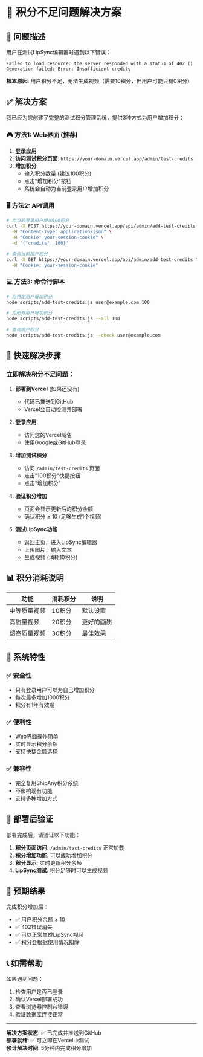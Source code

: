 # 🎯 积分不足问题解决方案

## 🚨 **问题描述**

用户在测试LipSync编辑器时遇到以下错误：
```
Failed to load resource: the server responded with a status of 402 ()
Generation failed: Error: Insufficient credits
```

**根本原因**: 用户积分不足，无法生成视频（需要10积分，但用户可能只有0积分）

## ✅ **解决方案**

我已经为您创建了完整的测试积分管理系统，提供3种方式为用户增加积分：

### 🎮 **方法1: Web界面 (推荐)**

1. **登录应用**
2. **访问测试积分页面**: `https://your-domain.vercel.app/admin/test-credits`
3. **增加积分**: 
   - 输入积分数量 (建议100积分)
   - 点击"增加积分"按钮
   - 系统会自动为当前登录用户增加积分

### 🖥️ **方法2: API调用**

```bash
# 为当前登录用户增加100积分
curl -X POST https://your-domain.vercel.app/api/admin/add-test-credits \
  -H "Content-Type: application/json" \
  -H "Cookie: your-session-cookie" \
  -d '{"credits": 100}'

# 查询当前用户积分
curl -X GET https://your-domain.vercel.app/api/admin/add-test-credits \
  -H "Cookie: your-session-cookie"
```

### 💻 **方法3: 命令行脚本**

```bash
# 为特定用户增加积分
node scripts/add-test-credits.js user@example.com 100

# 为所有用户增加积分
node scripts/add-test-credits.js --all 100

# 查询用户积分
node scripts/add-test-credits.js --check user@example.com
```

## 🎯 **快速解决步骤**

### 立即解决积分不足问题：

1. **部署到Vercel** (如果还没有)
   - 代码已推送到GitHub
   - Vercel会自动检测并部署

2. **登录应用**
   - 访问您的Vercel域名
   - 使用Google或GitHub登录

3. **增加测试积分**
   - 访问 `/admin/test-credits` 页面
   - 点击"100积分"快捷按钮
   - 点击"增加积分"

4. **验证积分增加**
   - 页面会显示更新后的积分余额
   - 确认积分 ≥ 10 (足够生成1个视频)

5. **测试LipSync功能**
   - 返回主页，进入LipSync编辑器
   - 上传图片，输入文本
   - 生成视频 (消耗10积分)

## 📊 **积分消耗说明**

| 功能 | 消耗积分 | 说明 |
|------|----------|------|
| 中等质量视频 | 10积分 | 默认设置 |
| 高质量视频 | 20积分 | 更好的画质 |
| 超高质量视频 | 30积分 | 最佳效果 |

## 🔧 **系统特性**

### ✅ **安全性**
- 只有登录用户可以为自己增加积分
- 每次最多增加1000积分
- 积分有1年有效期

### ✅ **便利性**
- Web界面操作简单
- 实时显示积分余额
- 支持快捷金额选择

### ✅ **兼容性**
- 完全复用ShipAny积分系统
- 不影响现有功能
- 支持多种增加方式

## 🚀 **部署后验证**

部署完成后，请验证以下功能：

1. **积分页面访问**: `/admin/test-credits` 正常加载
2. **积分增加功能**: 可以成功增加积分
3. **积分显示**: 实时更新积分余额
4. **LipSync测试**: 积分足够时可以生成视频

## 🎉 **预期结果**

完成积分增加后：
- ✅ 用户积分余额 ≥ 10
- ✅ 402错误消失
- ✅ 可以正常生成LipSync视频
- ✅ 积分会根据使用情况扣除

## 📞 **如需帮助**

如果遇到问题：
1. 检查用户是否已登录
2. 确认Vercel部署成功
3. 查看浏览器控制台错误
4. 验证数据库连接正常

---

**解决方案状态**: ✅ 已完成并推送到GitHub  
**部署就绪**: ✅ 可立即在Vercel中测试  
**预计解决时间**: 5分钟内完成积分增加

